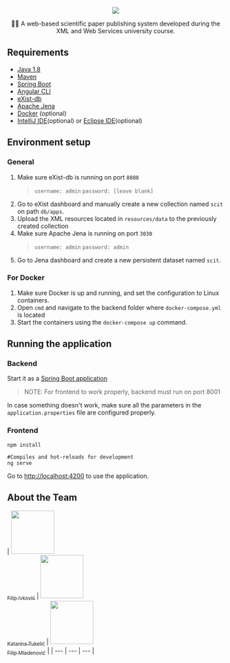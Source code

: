 
<p align="center"><img  src="https://i.ibb.co/wh3v6Sd/scit-logo.png"></p>
<p align="center">
🔬📜 A web-based scientific paper publishing system developed during the XML and Web Services university course.</p>

## Requirements
* [Java 1.8](https://www.oracle.com/technetwork/java/javase/downloads/jdk8-downloads-2133151.html)
* [Maven](https://maven.apache.org/index.html)
* [Spring Boot](https://spring.io/projects/spring-boot)
* [Angular CLI]([https://cli.angular.io/](https://cli.angular.io/))
* [eXist-db]([http://exist-db.org/exist/apps/homepage/index.html](http://exist-db.org/exist/apps/homepage/index.html))
* [Apache Jena]([https://jena.apache.org/](https://jena.apache.org/))
* [Docker](https://www.docker.com/) (optional)
* [IntelliJ IDE](https://www.jetbrains.com/idea/)(optional) or [Eclipse IDE](https://www.eclipse.org/downloads/packages/release/2019-09/r/eclipse-ide-enterprise-java-developers)(optional)


## Environment setup

### General
1. Make sure eXist-db is running on port `8080`
	> `username: admin`
	> `password: [leave blank]`
2. Go to eXist dashboard and manually create a new collection named `scit` on path `db/apps`.
3. Upload the XML resources located in `resources/data` to the previously created collection
4. Make sure Apache Jena is running on port `3030`
	> `username: admin`
	> `password: admin`
5. Go to Jena dashboard and create a new persistent dataset named `scit`.

### For Docker
1. Make sure Docker is up and running, and set the configuration to Linux containers.
2. Open `cmd` and navigate to the backend folder where `docker-compose.yml` is located
3. Start the containers using the `docker-compose up` command.

## Running the application

### Backend
Start it as a [Spring Boot application](https://spring.io/projects/spring-boot)
> NOTE: For frontend to work properly, backend must run on port 8001

In case something doesn't work, make sure all the parameters in the `application.properties` file are configured properly.
### Frontend

```
npm install
```

```
#Compiles and hot-reloads for development
ng serve
```

Go to <http://localhost:4200> to use the application.

## About the Team

| [<img src="https://avatars1.githubusercontent.com/u/17569172?s=88&v=4" width="100px;"/>](https://github.com/fivkovic)<br/> [<sub>Filip Ivković</sub>](https://github.com/fivkovic) |
  [<img src="https://i.ibb.co/VmhxPnd/c38df0e9296d992a3d7e67a0eb7bb86f.png" width="100px;"/>](https://github.com/kettkitt)<br/> [<sub>Katarina Tukelić</sub>](https://github.com/kettkitt) |
  [<img src="https://avatars1.githubusercontent.com/u/30222786?s=88&v=4" width="100px;"/>](https://github.com/FilipMeng)<br/> [<sub>Filip Mladenović</sub>](https://github.com/FilipMeng) |
 | --- | --- | --- |
